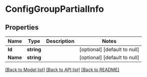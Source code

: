 # ConfigGroupPartialInfo

## Properties
Name | Type | Description | Notes
------------ | ------------- | ------------- | -------------
**Id** | **string** |  | [optional] [default to null]
**Name** | **string** |  | [optional] [default to null]

[[Back to Model list]](../README.md#documentation-for-models) [[Back to API list]](../README.md#documentation-for-api-endpoints) [[Back to README]](../README.md)


